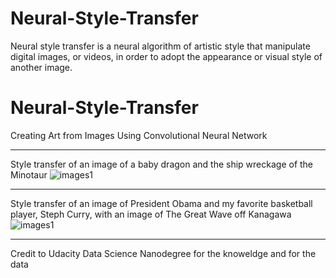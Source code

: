 # Neural-Style-Transfer
Neural style transfer is a neural algorithm of artistic style that manipulate digital images, or videos, in order to adopt the appearance or visual style of another image. 


# Neural-Style-Transfer
Creating Art from Images Using Convolutional Neural Network

***
Style transfer of an image of a baby dragon and the ship wreckage of the Minotaur
![images1](result1.jpg)

***
Style transfer of an image of President Obama and my favorite basketball player, Steph Curry, with an image of The Great Wave off Kanagawa
![images1](result2.jpg)

***
Credit to Udacity Data Science Nanodegree for the knoweldge and for the data
